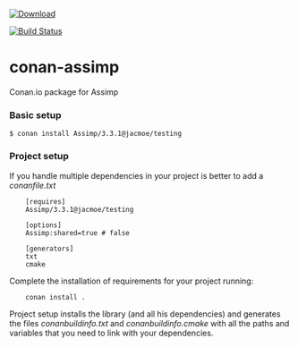 [ ![Download](https://api.bintray.com/packages/jacmoe/Conan/Assimp%3Ajacmoe/images/download.svg) ](https://bintray.com/jacmoe/Conan/Assimp%3Ajacmoe/_latestVersion)

[![Build Status](https://travis-ci.org/jacmoe/conan-assimp.svg?branch=master)](https://travis-ci.org/jacmoe/conan-assimp)

# conan-assimp
Conan.io package for Assimp

### Basic setup

```
$ conan install Assimp/3.3.1@jacmoe/testing
```

### Project setup

If you handle multiple dependencies in your project is better to add a *conanfile.txt*
```
    [requires]
    Assimp/3.3.1@jacmoe/testing

    [options]
    Assimp:shared=true # false

    [generators]
    txt
    cmake
```
Complete the installation of requirements for your project running:
```
    conan install .
```
Project setup installs the library (and all his dependencies) and generates the files *conanbuildinfo.txt* and *conanbuildinfo.cmake* with all the paths and variables that you need to link with your dependencies.
